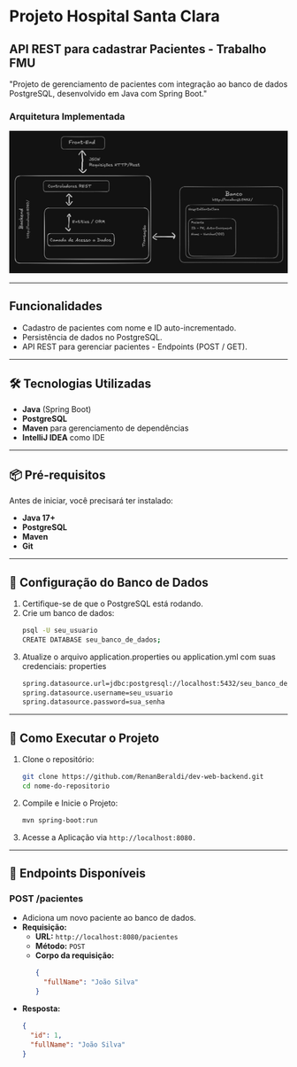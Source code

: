 # Projeto Hospital Santa Clara
## API REST para cadastrar Pacientes - Trabalho FMU

"Projeto de gerenciamento de pacientes com integração ao banco de dados PostgreSQL, desenvolvido em Java com Spring Boot."

### Arquitetura Implementada
![img.png](img.png)

---

## Funcionalidades

- Cadastro de pacientes com nome e ID auto-incrementado.
- Persistência de dados no PostgreSQL.
- API REST para gerenciar pacientes - Endpoints (POST / GET).

---

## 🛠️ Tecnologias Utilizadas

- **Java** (Spring Boot)
- **PostgreSQL**
- **Maven** para gerenciamento de dependências
- **IntelliJ IDEA** como IDE

---

## 📦 Pré-requisitos

Antes de iniciar, você precisará ter instalado:

- **Java 17+**
- **PostgreSQL**
- **Maven**
- **Git**

---

## 🔧 Configuração do Banco de Dados

1. Certifique-se de que o PostgreSQL está rodando.
2. Crie um banco de dados:
   ```bash
   psql -U seu_usuario
   CREATE DATABASE seu_banco_de_dados;

3. Atualize o arquivo application.properties ou application.yml com suas credenciais:
   properties
   ```bash
   spring.datasource.url=jdbc:postgresql://localhost:5432/seu_banco_de_dados
   spring.datasource.username=seu_usuario
   spring.datasource.password=sua_senha

---
## 🚀 Como Executar o Projeto

1. Clone o repositório:
   ```bash
   git clone https://github.com/RenanBeraldi/dev-web-backend.git
   cd nome-do-repositorio

2. Compile e Inicie o Projeto:
    ```bash
   mvn spring-boot:run
   
3. Acesse a Aplicação via `http://localhost:8080.`

---
## 📖 Endpoints Disponíveis

### **POST /pacientes**
- Adiciona um novo paciente ao banco de dados.
- **Requisição:**
    - **URL:** `http://localhost:8080/pacientes`
    - **Método:** `POST`
  - **Corpo da requisição:**
    ```json
    {
      "fullName": "João Silva"
    }
    ```
- **Resposta:**
  ```json
  {
    "id": 1,
    "fullName": "João Silva"
  }